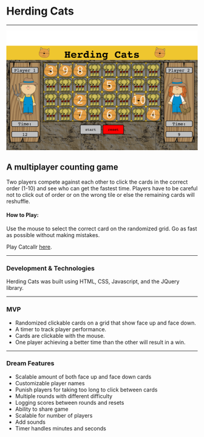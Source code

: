 # Herding Cats

---

![Screenshot](images/screenshot.png)

## A multiplayer counting game

Two players compete against each other to click the cards in the correct order (1-10) and see who can get the fastest time. Players have to be careful not to click out of order or on the wrong tile or else the remaining cards will reshuffle.

#### How to Play:
Use the mouse to select the correct card on the randomized grid. Go as fast as possible without making mistakes.

Play Catcallr <a href="https://matthewnelson18.github.io/Herding-Cats/" title="HerdingCats"> here</a>.

---

### Development & Technologies
Herding Cats was built using HTML, CSS, Javascript, and the JQuery library.

---
### MVP
+ Randomized clickable cards on a grid that show face up and face down.
+ A timer to track player performance.
+ Cards are clickable with the mouse.
+ One player achieving a better time than the other will result in a win.

---
### Dream Features
+ Scalable amount of both face up and face down cards
+ Customizable player names
+ Punish players for taking too long to click between cards
+ Multiple rounds with different difficulty
+ Logging scores between rounds and resets
+ Ability to share game
+ Scalable for number of players
+ Add sounds
+ Timer handles minutes and seconds

